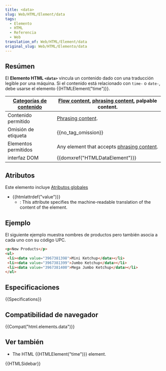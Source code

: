 ```yaml
---
title: <data>
slug: Web/HTML/Element/data
tags:
  - Elemento
  - HTML
  - Referencia
  - Web
translation_of: Web/HTML/Element/data
original_slug: Web/HTML/Elemento/data
---
```


## Resúmen

El **Elemento HTML `<data>`** vincula un contenido dado con una traducción legible por una máquina. Si el contenido está relacionado con `time-` o `date-`, debe usarse el elemento {{HTMLElement("time")}}.

| [Categorías de contenido](/es/docs/HTML/Content_categories) | [Flow content](/es/docs/HTML/Content_categories#Flow_content), [phrasing content](/es/docs/HTML/Content_categories#Phrasing_content), palpable content. |
| ------------------------------------------------------------------------------------- | ----------------------------------------------------------------------------------------------------------------------------------------------------------------------------------------------------------------------------------------- |
| Contenido permitido                                                                   | [Phrasing content](/es/docs/HTML/Content_categories#Phrasing_content).                                                                                                                         |
| Omisión de etiqueta                                                                   | {{no_tag_omission}}                                                                                                                                                                                                                  |
| Elementos permitidos                                                                  | Any element that accepts [phrasing content](/es/docs/HTML/Content_categories#Phrasing_content).                                                                                                |
| interfaz DOM                                                                          | {{domxref("HTMLDataElement")}}                                                                                                                                                                                                  |

## Atributos

Este elemento incluye [Atributos globales](/es/docs/HTML/Global_attributes)

- {{htmlattrdef("value")}}
  - : This attribute specifies the machine-readable translation of the content of the element.

## Ejemplo

El siguiente ejemplo muestra nombres de productos pero también asocia a cada uno con su código UPC.

```html
<p>New Products</p>
<ul>
 <li><data value="3967381398">Mini Ketchup</data></li>
 <li><data value="3967381399">Jumbo Ketchup</data></li>
 <li><data value="3967381400">Mega Jumbo Ketchup</data></li>
</ul>
```

## Especificaciones

{{Specifications}}

## Compatibilidad de navegador

{{Compat("html.elements.data")}}

## Ver también

- The HTML {{HTMLElement("time")}} element.

{{HTMLSidebar}}
